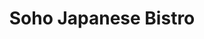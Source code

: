 ---
layout: place
title: "Soho Japanese Bistro"
permalink: /indiana/granger/soho-japanese-bistro.html
stateAbbr: IN
stateName: Indiana
cityName: Granger
seo:
  name: "Soho Japanese Bistro"
  type: Restaurant
  links: http://www.sohojapanesegranger.com/
description: "Soho Japanese Bistro serves delicious sushi in Granger, Indiana. Try fresh Japanese dishes for a great dining experience. Available for takeout, lunch, and dinner."
place_id: ChIJVxXLKBTTFogR8xdPIVEkQuM
photos:
  - name: >-
      places/ChIJVxXLKBTTFogR8xdPIVEkQuM/photos/AeeoHcJx1waFKEOi1r2Fs9Ft4jpU9E6B_fX5kppve6E0fgPvJh45pLhZqisBsQyaNFRguTaLFgU-MU7O10tG-hKbuCzEhqm0iSruQa-2NOMrVKvKHPkrMw4mfQeI97foNmlt39EyVZm8axg6CR5nU2e7jwsslYT4mRqzUD1Km_6eZ2EhWmuklz3-mhey_4iU6TV0HDqmTElTglMirjC7IivKN0m5oTwt0GVZbhpFyveCiien1q_p3CLY55JntdxcxrB3qNTVBvaN717TSo9zt3qWqql3qGy6aksu2jjiZ0004f5cvQ
    widthPx: 800
    heightPx: 481
    authorAttributions:
      - displayName: Soho Japanese Bistro
        uri: https://maps.google.com/maps/contrib/106364278713737624110
        photoUri: >-
          https://lh3.googleusercontent.com/a/ACg8ocKvsGMk8R3j8uidxzIizPJTAOYtI1PaRw9d_2eI2AIQ8AX2QA=s100-p-k-no-mo
    flagContentUri: >-
      https://www.google.com/local/imagery/report/?cb_client=maps_api_places.places_api&image_key=!1e10!2sAF1QipM1XzEsXkNipdW3urbPhxKeGp_DaXLLn46HNCUq&hl=en-US
    googleMapsUri: >-
      https://www.google.com/maps/place//data=!3m4!1e2!3m2!1sAF1QipM1XzEsXkNipdW3urbPhxKeGp_DaXLLn46HNCUq!2e10!4m2!3m1!1s0x8816d31428cb1557:0xe3422451214f17f3
  - name: >-
      places/ChIJVxXLKBTTFogR8xdPIVEkQuM/photos/AeeoHcLn-1RGLwgg2-LzLMUydehrjrjg7NvXMioaCp1UvtC9SDY9Vfrb3165RC7YCdKTwwU_7ihywtivumKABfrzwPWhs9MQ3myPWWSXD8Ghfo74-N0wamYduusi8E0w6WIPVJq2FaVx6Whl9p3c5J_XW5Mf5zg-KC8s6n5ZEjNBFJk-inV_1NYhhR-XQTFqO4BLpgrBispGe2EVM76iOkAUHe-r5W4yYzB1-TA7mZ2tPGNxYKdlGYGJMNzo56c6XK3Mkiroc2o5CRhS_ZJyLOwzORW_tCk2WOlHzwZnkLFWsOBEYA
    widthPx: 680
    heightPx: 453
    authorAttributions:
      - displayName: Soho Japanese Bistro
        uri: https://maps.google.com/maps/contrib/106364278713737624110
        photoUri: >-
          https://lh3.googleusercontent.com/a/ACg8ocKvsGMk8R3j8uidxzIizPJTAOYtI1PaRw9d_2eI2AIQ8AX2QA=s100-p-k-no-mo
    flagContentUri: >-
      https://www.google.com/local/imagery/report/?cb_client=maps_api_places.places_api&image_key=!1e10!2sAF1QipOIlVQ6T2jRyuoROVfx2WdMmHl69oLSXKXtcu-8&hl=en-US
    googleMapsUri: >-
      https://www.google.com/maps/place//data=!3m4!1e2!3m2!1sAF1QipOIlVQ6T2jRyuoROVfx2WdMmHl69oLSXKXtcu-8!2e10!4m2!3m1!1s0x8816d31428cb1557:0xe3422451214f17f3
  - name: >-
      places/ChIJVxXLKBTTFogR8xdPIVEkQuM/photos/AeeoHcL2Eb4cPt6FqtOuLQEklHbvNp0Z1CjEJUn0-pCYfDBvIhlLn0WlSlS1djRmIA-LAy902lnrhJM5n-1RsMKsfTQNVJeJY3paqRNWGr0785i8zvaNCAPrXKOg7EpZcGP7w2li83NVzYy5kODrnHBZpyE6b-N6L1YPmnp-lG_iQ0nBG33xdSLoEGVy6T8-u4TmAEyTC09lkNAWrhhLyDE-bOgrYiNi62GuvJSKXbZlK9luH8uU6YFWOpKfoWslPQicliJ9hoT_xXS7oeK4-iiF682742ONb8zIGVo76E1xW0L7Fbt-Hc26-JRQ3qwCHwmFZI0btGGcwnu4CazkBSXsGVNIUzgf9Kk3KTkxv5M-yjJ74M12KJvVzFpYx-6zUbYT1NVok7QaHpfOe3iIko2UhcytepHbwiAfX6wMB5bGSKnB3t0k
    widthPx: 3845
    heightPx: 4800
    authorAttributions:
      - displayName: Mim Tashmia
        uri: https://maps.google.com/maps/contrib/113881286898084721512
        photoUri: >-
          https://lh3.googleusercontent.com/a/ACg8ocJu46YdVeJNQDK6j7J3-oyxZKM-gJMzz80x0sKKQaigKlteZe8=s100-p-k-no-mo
    flagContentUri: >-
      https://www.google.com/local/imagery/report/?cb_client=maps_api_places.places_api&image_key=!1e10!2sCIHM0ogKEICAgICrge3UhgE&hl=en-US
    googleMapsUri: >-
      https://www.google.com/maps/place//data=!3m4!1e2!3m2!1sCIHM0ogKEICAgICrge3UhgE!2e10!4m2!3m1!1s0x8816d31428cb1557:0xe3422451214f17f3
  - name: >-
      places/ChIJVxXLKBTTFogR8xdPIVEkQuM/photos/AeeoHcJ6Sn4YkxQVcqTn6d9DZRn9oV8tx3XC_avaIbeuWguL17kTH2IopfYF9tNPgB0KThIyR6_R73sNZQk5lt92TBpLHuUnoO2kXJDO0klprsRipaMbeA8lcE61YSp7wSRQpvvMCYlpRU3or-gm_FVUVCM5pekMrnDPqlSqndWMkhB2Eb-p8rpJBZFu1_QsdG53GZcM4lYZTr7hdpIfWO8BHVUMi65ATugdbL3A_zCejKRImJeM1fuOB1r5635swmRKXoJ3-uhdnKAQ0kkewloSlMYMuRppQnA3-hy1aUijvUBHRDgN3VZ-odzEb5lL-PnOetqOjGyKbe-RyuyLAVRoLWt-Pe8thIWMHgykGj3RL3Cw8xRElo7SzQF8-Bxx4yrDH_a7UrmRSNqi-wTfhYkv2yNHlxlZKImcbvpTXLRg-z0kzw
    widthPx: 3000
    heightPx: 4000
    authorAttributions:
      - displayName: Shannon Samuels
        uri: https://maps.google.com/maps/contrib/100184786655563073342
        photoUri: >-
          https://lh3.googleusercontent.com/a-/ALV-UjXHaxd7n9Y84cJThvzCm1c3_fQNsWHHqjxqVkaUebx_M4A51uPlOA=s100-p-k-no-mo
    flagContentUri: >-
      https://www.google.com/local/imagery/report/?cb_client=maps_api_places.places_api&image_key=!1e10!2sCIHM0ogKEICAgMCA9Z3iZA&hl=en-US
    googleMapsUri: >-
      https://www.google.com/maps/place//data=!3m4!1e2!3m2!1sCIHM0ogKEICAgMCA9Z3iZA!2e10!4m2!3m1!1s0x8816d31428cb1557:0xe3422451214f17f3
  - name: >-
      places/ChIJVxXLKBTTFogR8xdPIVEkQuM/photos/AeeoHcJHtgBjTZri6PIn0O7YpmFnLI-n1u9fNOIO7qcQdZtUEOzs9N0OioMhkrTLVRCujNeiD58D-4-TVovnzxnD2wJQqvU2nCgDtrMqcKv1XD4xwVyMS7wbHouVbj-VmdBuEr2zt5WNoKNJCQc7KuX4KX4ab9YhN4ftLzZA7Ppeeh4Hy6Zyu44HK7CiLnf29Sx20NdurPuLKdLMuUDLosl4KleZjnh3Cr_C8FjJecLUGOJ14ybVi6Mgn_2FPRAA3mMouP5rgMezMLeGV1Hp6H2rvf7GnkJ1VBjiF-Q3kjf4GwC9o1BcsP0iC-2WhwDQwLcPrX6F5wH-GGZlm7lJrPWboN95FWvsQ57O7QlIeqARbXwVBvE1_2jh8VpF85_XEm4_wYL5ZJBk41kkD8OeDFnqHWgVO4Qv9DtWXr_4a5gNqf2C5PmC
    widthPx: 4284
    heightPx: 4799
    authorAttributions:
      - displayName: Mim Tashmia
        uri: https://maps.google.com/maps/contrib/113881286898084721512
        photoUri: >-
          https://lh3.googleusercontent.com/a/ACg8ocJu46YdVeJNQDK6j7J3-oyxZKM-gJMzz80x0sKKQaigKlteZe8=s100-p-k-no-mo
    flagContentUri: >-
      https://www.google.com/local/imagery/report/?cb_client=maps_api_places.places_api&image_key=!1e10!2sCIHM0ogKEICAgICrge3U2gE&hl=en-US
    googleMapsUri: >-
      https://www.google.com/maps/place//data=!3m4!1e2!3m2!1sCIHM0ogKEICAgICrge3U2gE!2e10!4m2!3m1!1s0x8816d31428cb1557:0xe3422451214f17f3
  - name: >-
      places/ChIJVxXLKBTTFogR8xdPIVEkQuM/photos/AeeoHcIuZwbLWx6QgFKe61hrdd6r6vtKwFjQBnbv5OsWVhq0ZlKnMNBMZWkQiSo9YAjbl9xx-SVRssNM64TIdV2EoCQAh2FhohQMmeN-dhr8B1LzFPhpQcMlBw8qfzZdxmtuwq5dXkdvV39F4hnIE96sHUwgPtbKYGRadlDVzfkYa1XCI4H9tRujjoayEijuR3Ho0UWSTuzlDRNn-bf7ONkxPIqQz-rtnRIcnJ3OqIs_DSgcD5ciCkMiwKXtyCVmA33f1TYx7GMMelavAqutv4w2Eys3otOr_-mU421hgSjKl3yOlxTlkZbLyDdAIpCa4Oq8GdMjFVf4XTI3BexCn7YdkGIMifPTP_pR-l8RKoxmK4K6sP9vuWhKSCXbI-K-aE10Qnje-ywOYtjqa2IQg1zIuj3HKKTZpPPGU_KHGJR2zQA
    widthPx: 3024
    heightPx: 4032
    authorAttributions:
      - displayName: hans tuesta
        uri: https://maps.google.com/maps/contrib/106135185240656096206
        photoUri: >-
          https://lh3.googleusercontent.com/a-/ALV-UjWaTp_MY9VxkOADK9xxrN3dS10mBqNeuSNlB6TRrA9GlvbOq0Sa=s100-p-k-no-mo
    flagContentUri: >-
      https://www.google.com/local/imagery/report/?cb_client=maps_api_places.places_api&image_key=!1e10!2sCIHM0ogKEICAgICTxPj6JQ&hl=en-US
    googleMapsUri: >-
      https://www.google.com/maps/place//data=!3m4!1e2!3m2!1sCIHM0ogKEICAgICTxPj6JQ!2e10!4m2!3m1!1s0x8816d31428cb1557:0xe3422451214f17f3
  - name: >-
      places/ChIJVxXLKBTTFogR8xdPIVEkQuM/photos/AeeoHcJMeNKY08H_yENRNM1evcQ3SpeOr9y8pzqQ5h_wbu8wpbc8RAhb-u9DUg6weDw6syM-XkpyV8n-AZJ6XXAffcUd2TBo2r8WcE0f6AEAzafPdyQKfmLZNW10YWt_vjpG8i1RT4eJkkIcq37AFxcugK4qviuZ5WN3u0bxdkY-Sx4vAJbp8TnxhcPwixIfli4FPrOKktTrpbkMjxg6eR6WeUfccUkxejpuXuF8XMpe5U3ZELFNjH9tDNbmwXvSyU5uOTLlyItcMigmhXUTW96AqPBsuGP6QZM_6j0rN7TdZ0OHM7INGBR5WSteDgB4emoFXAd3wrhcTxl9S28fV0CvVNd1eFKp9lvwXmp6XoFCsElB6MoWRt1KGCOale75bEIiYThEl9ap_pNwR1pBsH9MZrOUdE7c9V1gUXDsBVgkzRbWgw
    widthPx: 3000
    heightPx: 4000
    authorAttributions:
      - displayName: Shannon Samuels
        uri: https://maps.google.com/maps/contrib/100184786655563073342
        photoUri: >-
          https://lh3.googleusercontent.com/a-/ALV-UjXHaxd7n9Y84cJThvzCm1c3_fQNsWHHqjxqVkaUebx_M4A51uPlOA=s100-p-k-no-mo
    flagContentUri: >-
      https://www.google.com/local/imagery/report/?cb_client=maps_api_places.places_api&image_key=!1e10!2sCIHM0ogKEICAgMCA9Z3iVA&hl=en-US
    googleMapsUri: >-
      https://www.google.com/maps/place//data=!3m4!1e2!3m2!1sCIHM0ogKEICAgMCA9Z3iVA!2e10!4m2!3m1!1s0x8816d31428cb1557:0xe3422451214f17f3
  - name: >-
      places/ChIJVxXLKBTTFogR8xdPIVEkQuM/photos/AeeoHcIr8w_qUcPxMe_tIbi6vUHJ-al2LepTP-7-xAxW3cPhagOdIiAgfNIzMF6dko8_frQosxpJsd-gKQCNx_XIIYZAtABKJDcj5sLFUVFDvVkQUAV8j1wLTGJWLYcwtkbss9yhlQ87oZXSV-DGryMc0D2ekOgNEwhr9jMJjUEBohbyhg5j0fmx2qug6Q1zCqscJj9W1KFdHondfLkaYxSVC4Q2obogahclvLl6zGU7A2fvt7G8QQ8qKGL9YvCtxabjxGHJLOMu03Inj5oeSpVnovRU1fvnGSDNqGkyd3jGPOdC7By68TEdv_n4X--ACK1gp-iXxETPpkJ8VUHl7iYJJbdPEi1g-2ojF1hvitYSipX7t0gNYDXcJe6ITl2t547EgE7kHrxt-ZYvyr3gwh3DE8dVkGupMa0CWraPTeFFdmrI4w
    widthPx: 4032
    heightPx: 3024
    authorAttributions:
      - displayName: Jason Johnson
        uri: https://maps.google.com/maps/contrib/107215419383800503313
        photoUri: >-
          https://lh3.googleusercontent.com/a-/ALV-UjVGSr2dy7UNRdqtJe7udZCRh5v88xaOobj5jfePE0dwzCmigpqw=s100-p-k-no-mo
    flagContentUri: >-
      https://www.google.com/local/imagery/report/?cb_client=maps_api_places.places_api&image_key=!1e10!2sCIHM0ogKEICAgICmsv6yAw&hl=en-US
    googleMapsUri: >-
      https://www.google.com/maps/place//data=!3m4!1e2!3m2!1sCIHM0ogKEICAgICmsv6yAw!2e10!4m2!3m1!1s0x8816d31428cb1557:0xe3422451214f17f3
  - name: >-
      places/ChIJVxXLKBTTFogR8xdPIVEkQuM/photos/AeeoHcLHYRgK2wz5n2ozwKeTgv0Mt68o-lmqpOt8b3R7eu1MCVPYOnRtwLi-rHlW50sKlKzqq82ra8IbXkmQx69rbnxmb1DoSvOuQ19oaZpfC8wkVeHTiCCOtoqtXQKuJfiVhWZJhW8scI5SZydDXBMxoCr1KV1426roJ4DaV13gE3dl-hBa2hrxaVpre6QxXYMDVrtRQtj7m-0jraxWEAHU3xZVoSZKRtCh3ckQzMN7snzPctdxWjHicfPaHkXIYc70LVr07wSjCQhlOKY3csLjKdfA_5Fvdg6IJ9CH5jYM8tzZBr2XlqC4gM2ZVsNSnnfRKbckSuPJ61PYQi7_k40_vfVSqqIiB50jpOxj778YZkPQgf_MsYocNb15KUdNXtRAQb57rz_b7WqfB6Kx9N7hKduNKSAX1UArR99RdJnq7_UYHPU
    widthPx: 4032
    heightPx: 3024
    authorAttributions:
      - displayName: Halbert Crocker
        uri: https://maps.google.com/maps/contrib/113081150519666881994
        photoUri: >-
          https://lh3.googleusercontent.com/a-/ALV-UjXK0wWOZugu1N6RkY_CLq9iCvS14hnu2qnLTfIILL2--Uy_8O5z=s100-p-k-no-mo
    flagContentUri: >-
      https://www.google.com/local/imagery/report/?cb_client=maps_api_places.places_api&image_key=!1e10!2sCIHM0ogKEICAgICO0trzxQE&hl=en-US
    googleMapsUri: >-
      https://www.google.com/maps/place//data=!3m4!1e2!3m2!1sCIHM0ogKEICAgICO0trzxQE!2e10!4m2!3m1!1s0x8816d31428cb1557:0xe3422451214f17f3
  - name: >-
      places/ChIJVxXLKBTTFogR8xdPIVEkQuM/photos/AeeoHcIl1wj6EM4vYiVeu4wMm489d36ky0-XWUuf0TVzqOQ0xvyBgZAIIctkAUi1GZ6i01_H-YR5GMzdXGqI3WxdCkyxLm74KRRadIQz8MGx9fL2x7ZQVUoj8vGvlOc-0W4eNZuJ6XOcmNE_tawu5FtR0yMBfRH1PRCr5IXNPEJAVA7Q2akA7Jubb0DNlIVcAa-z1XNnavH5MQ_0-jHQFhveEvEeKRtrM08d87BJ1bYW5swfwnHzsxFtriI_tZYLL6DdIH16Qu9AmhOxDZ5rFO9LV2VQdRVKVb481wTC8YKXuWyxJDZjemKuiNXqIg5r1Od8v7lOFUmqQj2yIjvPWUMsPvPq-lGeVui49S-qYAkttogdlZ0XLtOZs6D4ybslZ9bANFWkmEdEAVEVlQ6JVHjLMll5ck3grXSgVMddKhh5OSO3Tw
    widthPx: 3600
    heightPx: 4800
    authorAttributions:
      - displayName: Mim Tashmia
        uri: https://maps.google.com/maps/contrib/113881286898084721512
        photoUri: >-
          https://lh3.googleusercontent.com/a/ACg8ocJu46YdVeJNQDK6j7J3-oyxZKM-gJMzz80x0sKKQaigKlteZe8=s100-p-k-no-mo
    flagContentUri: >-
      https://www.google.com/local/imagery/report/?cb_client=maps_api_places.places_api&image_key=!1e10!2sCIHM0ogKEICAgICrge3Ueg&hl=en-US
    googleMapsUri: >-
      https://www.google.com/maps/place//data=!3m4!1e2!3m2!1sCIHM0ogKEICAgICrge3Ueg!2e10!4m2!3m1!1s0x8816d31428cb1557:0xe3422451214f17f3
address: '7225 Heritage Square Dr Suite #290, Granger, IN 46530, USA'
street: '7225 Heritage Square Dr Suite #290'
city: Granger
state: IN
zip: '46530'
country: USA
neighborhood: null
latitude: '41.725872'
longitude: '-86.176800'
accessibility_options:
  wheelchairAccessibleParking: true
  wheelchairAccessibleEntrance: true
  wheelchairAccessibleRestroom: true
  wheelchairAccessibleSeating: true
business_status: OPERATIONAL
name: Soho Japanese Bistro
google_maps_links:
  directionsUri: >-
    https://www.google.com/maps/dir//''/data=!4m7!4m6!1m1!4e2!1m2!1m1!1s0x8816d31428cb1557:0xe3422451214f17f3!3e0
  placeUri: https://maps.google.com/?cid=16375691125942327283
  writeAReviewUri: >-
    https://www.google.com/maps/place//data=!4m3!3m2!1s0x8816d31428cb1557:0xe3422451214f17f3!12e1
  reviewsUri: >-
    https://www.google.com/maps/place//data=!4m4!3m3!1s0x8816d31428cb1557:0xe3422451214f17f3!9m1!1b1
  photosUri: >-
    https://www.google.com/maps/place//data=!4m3!3m2!1s0x8816d31428cb1557:0xe3422451214f17f3!10e5
primary_type: Japanese Restaurant
opening_hours:
  regular: null
  current: null
secondary_opening_hours:
  regular:
    weekdayDescriptions: null
    type: null
  current:
    weekdayDescriptions: null
    type: null
phone: (574) 272-2292
price_level: null
price_range: $30 &ndash; $50
rating: '3.9'
rating_count: 0
website: http://www.sohojapanesegranger.com/
reviews:
  - name: >-
      places/ChIJVxXLKBTTFogR8xdPIVEkQuM/reviews/ChdDSUhNMG9nS0VJQ0FnTUNBOVozaWhBRRAB
    relativePublishTimeDescription: 2 months ago
    rating: 4
    text:
      text: >-
        Our chef was awesome! There is just something about hibachi fried rice,
        and this place did not disappoint.  I got the chicken and scallops, and
        my husband got the filet mignon and shrimp. All of it was delicious. 
        The mushroom soup was so good that I could have eaten multiple bowls of
        it. The salad was good as well. We didn't care for the calamari at all.
        I ordered the Mob Lobster roll, and I  wasn't a fan. My husband ordered
        the Dynamite roll he loved it. My sister and her husband ordered the
        sushi cake, I didn't try it, but they said it was delicious.

        The chef asked if we wanted the egg sauce, and we all said yes. I
        wouldn't get it again. It wasn't bad, but I just wouldn't get it again. 
        My husband and brother in law loved it. They also ordered the spring
        rolls, and I had 6 it was so good.
      languageCode: en
    originalText:
      text: >-
        Our chef was awesome! There is just something about hibachi fried rice,
        and this place did not disappoint.  I got the chicken and scallops, and
        my husband got the filet mignon and shrimp. All of it was delicious. 
        The mushroom soup was so good that I could have eaten multiple bowls of
        it. The salad was good as well. We didn't care for the calamari at all.
        I ordered the Mob Lobster roll, and I  wasn't a fan. My husband ordered
        the Dynamite roll he loved it. My sister and her husband ordered the
        sushi cake, I didn't try it, but they said it was delicious.

        The chef asked if we wanted the egg sauce, and we all said yes. I
        wouldn't get it again. It wasn't bad, but I just wouldn't get it again. 
        My husband and brother in law loved it. They also ordered the spring
        rolls, and I had 6 it was so good.
      languageCode: en
    authorAttribution:
      displayName: Shannon Samuels
      uri: https://www.google.com/maps/contrib/100184786655563073342/reviews
      photoUri: >-
        https://lh3.googleusercontent.com/a-/ALV-UjXHaxd7n9Y84cJThvzCm1c3_fQNsWHHqjxqVkaUebx_M4A51uPlOA=s128-c0x00000000-cc-rp-mo-ba4
    publishTime: '2025-02-03T01:32:11.139745Z'
    flagContentUri: >-
      https://www.google.com/local/review/rap/report?postId=ChdDSUhNMG9nS0VJQ0FnTUNBOVozaWhBRRAB&d=17924085&t=1
    googleMapsUri: >-
      https://www.google.com/maps/reviews/data=!4m6!14m5!1m4!2m3!1sChdDSUhNMG9nS0VJQ0FnTUNBOVozaWhBRRAB!2m1!1s0x8816d31428cb1557:0xe3422451214f17f3
  - name: >-
      places/ChIJVxXLKBTTFogR8xdPIVEkQuM/reviews/ChZDSUhNMG9nS0VJQ0FnSUNfeEpqcmZREAE
    relativePublishTimeDescription: 3 months ago
    rating: 5
    text:
      text: >-
        I had an amazing experience at this soho Japanese bistro! The service
        was outstanding—our server, Ling, was absolutely fantastic. She gave
        excellent recommendations, made sure we were comfortable, and truly went
        above and beyond to make our visit special. The food was delicious, and
        the atmosphere was warm and inviting. This is definitely a place I’ll be
        returning to. Highly recommend!
      languageCode: en
    originalText:
      text: >-
        I had an amazing experience at this soho Japanese bistro! The service
        was outstanding—our server, Ling, was absolutely fantastic. She gave
        excellent recommendations, made sure we were comfortable, and truly went
        above and beyond to make our visit special. The food was delicious, and
        the atmosphere was warm and inviting. This is definitely a place I’ll be
        returning to. Highly recommend!
      languageCode: en
    authorAttribution:
      displayName: 'Phillip Calvert (IG: Philwaukee)'
      uri: https://www.google.com/maps/contrib/107030665296480784572/reviews
      photoUri: >-
        https://lh3.googleusercontent.com/a-/ALV-UjWq3C_sa--BfvILTBK_VdxFvnR5bvK8QrSXoNvCqvdSQXpW7Fkr=s128-c0x00000000-cc-rp-mo-ba6
    publishTime: '2025-01-12T21:58:33.371001Z'
    flagContentUri: >-
      https://www.google.com/local/review/rap/report?postId=ChZDSUhNMG9nS0VJQ0FnSUNfeEpqcmZREAE&d=17924085&t=1
    googleMapsUri: >-
      https://www.google.com/maps/reviews/data=!4m6!14m5!1m4!2m3!1sChZDSUhNMG9nS0VJQ0FnSUNfeEpqcmZREAE!2m1!1s0x8816d31428cb1557:0xe3422451214f17f3
  - name: >-
      places/ChIJVxXLKBTTFogR8xdPIVEkQuM/reviews/ChdDSUhNMG9nS0VJQ0FnSUNfdHFpenR3RRAB
    relativePublishTimeDescription: 2 months ago
    rating: 5
    text:
      text: >-
        Man this place was awesome! I love the Udon soup, it was a huge serving
        and tasted wonderful, especially on a cold 15 degree day in winter! My
        husband had chicken teppanyaki with fried rice. He said it was moist and
        grilled perfectly.
      languageCode: en
    originalText:
      text: >-
        Man this place was awesome! I love the Udon soup, it was a huge serving
        and tasted wonderful, especially on a cold 15 degree day in winter! My
        husband had chicken teppanyaki with fried rice. He said it was moist and
        grilled perfectly.
      languageCode: en
    authorAttribution:
      displayName: Jennifer Perry
      uri: https://www.google.com/maps/contrib/114731102639341976608/reviews
      photoUri: >-
        https://lh3.googleusercontent.com/a-/ALV-UjUpeX7M9t278er7MbaTFhTbrqaWiWSkxcKtCpnxElb8-n4fBbj_=s128-c0x00000000-cc-rp-mo-ba3
    publishTime: '2025-01-16T01:10:16.901360Z'
    flagContentUri: >-
      https://www.google.com/local/review/rap/report?postId=ChdDSUhNMG9nS0VJQ0FnSUNfdHFpenR3RRAB&d=17924085&t=1
    googleMapsUri: >-
      https://www.google.com/maps/reviews/data=!4m6!14m5!1m4!2m3!1sChdDSUhNMG9nS0VJQ0FnSUNfdHFpenR3RRAB!2m1!1s0x8816d31428cb1557:0xe3422451214f17f3
  - name: >-
      places/ChIJVxXLKBTTFogR8xdPIVEkQuM/reviews/ChdDSUhNMG9nS0VJQ0FnSUNUeFBqeXN3RRAB
    relativePublishTimeDescription: 11 months ago
    rating: 5
    text:
      text: >-
        Went here for lunch and had a great experience. We did the hibachi
        option and had some sushi as appetizers. The service was good and the
        chef was good. This place also has the egg yolk sauce Wich is my
        favorite. The options are great if you’re a vegetarians or meat eater.
        Good time for the family as well. They have a small koi “pond”. The
        salad was very tasty as well as the broth soup.
      languageCode: en
    originalText:
      text: >-
        Went here for lunch and had a great experience. We did the hibachi
        option and had some sushi as appetizers. The service was good and the
        chef was good. This place also has the egg yolk sauce Wich is my
        favorite. The options are great if you’re a vegetarians or meat eater.
        Good time for the family as well. They have a small koi “pond”. The
        salad was very tasty as well as the broth soup.
      languageCode: en
    authorAttribution:
      displayName: hans tuesta
      uri: https://www.google.com/maps/contrib/106135185240656096206/reviews
      photoUri: >-
        https://lh3.googleusercontent.com/a-/ALV-UjWaTp_MY9VxkOADK9xxrN3dS10mBqNeuSNlB6TRrA9GlvbOq0Sa=s128-c0x00000000-cc-rp-mo
    publishTime: '2024-05-11T04:08:12.532720Z'
    flagContentUri: >-
      https://www.google.com/local/review/rap/report?postId=ChdDSUhNMG9nS0VJQ0FnSUNUeFBqeXN3RRAB&d=17924085&t=1
    googleMapsUri: >-
      https://www.google.com/maps/reviews/data=!4m6!14m5!1m4!2m3!1sChdDSUhNMG9nS0VJQ0FnSUNUeFBqeXN3RRAB!2m1!1s0x8816d31428cb1557:0xe3422451214f17f3
  - name: >-
      places/ChIJVxXLKBTTFogR8xdPIVEkQuM/reviews/ChZDSUhNMG9nS0VJQ0FnSUNyZ2ZYTGVREAE
    relativePublishTimeDescription: 9 months ago
    rating: 4
    text:
      text: >-
        I fell for this place instantly after seeing fresh flowers in each
        tables . Very clean & decently decorated. Will give you a classic
        Japanese vibe .

        We ordered Shrimp dumplings as appetizer; omm it was good . I took Yaki
        soba with Shrimp ; I didn’t like it that much . My husband took red
        snapper with fried rice ; fish was good with decent portion & the rice
        was just okay .

        I wish I could leave a 5 star since I liked the ambiance but my main
        dish went wrong .
      languageCode: en
    originalText:
      text: >-
        I fell for this place instantly after seeing fresh flowers in each
        tables . Very clean & decently decorated. Will give you a classic
        Japanese vibe .

        We ordered Shrimp dumplings as appetizer; omm it was good . I took Yaki
        soba with Shrimp ; I didn’t like it that much . My husband took red
        snapper with fried rice ; fish was good with decent portion & the rice
        was just okay .

        I wish I could leave a 5 star since I liked the ambiance but my main
        dish went wrong .
      languageCode: en
    authorAttribution:
      displayName: Mim Tashmia
      uri: https://www.google.com/maps/contrib/113881286898084721512/reviews
      photoUri: >-
        https://lh3.googleusercontent.com/a/ACg8ocJu46YdVeJNQDK6j7J3-oyxZKM-gJMzz80x0sKKQaigKlteZe8=s128-c0x00000000-cc-rp-mo-ba5
    publishTime: '2024-07-07T21:12:34.063757Z'
    flagContentUri: >-
      https://www.google.com/local/review/rap/report?postId=ChZDSUhNMG9nS0VJQ0FnSUNyZ2ZYTGVREAE&d=17924085&t=1
    googleMapsUri: >-
      https://www.google.com/maps/reviews/data=!4m6!14m5!1m4!2m3!1sChZDSUhNMG9nS0VJQ0FnSUNyZ2ZYTGVREAE!2m1!1s0x8816d31428cb1557:0xe3422451214f17f3
parking_options:
  freeParkingLot: true
  freeStreetParking: true
  valetParking: false
payment_options:
  acceptsCreditCards: true
  acceptsDebitCards: true
  acceptsCashOnly: false
  acceptsNfc: true
allow_dogs: null
curbside_pickup: null
delivery: false
dine_in: true
good_for_children: true
good_for_groups: true
good_for_sports: false
live_music: false
menu_for_children: true
outdoor_seating: false
reservable: true
restroom: true
serves_beer: true
serves_breakfast: null
serves_brunch: true
serves_cocktails: true
serves_coffee: true
serves_dinner: true
serves_dessert: true
serves_lunch: true
serves_vegetarian_food: true
serves_wine: true
takeout: true
update_category: essentials
summary: null

---